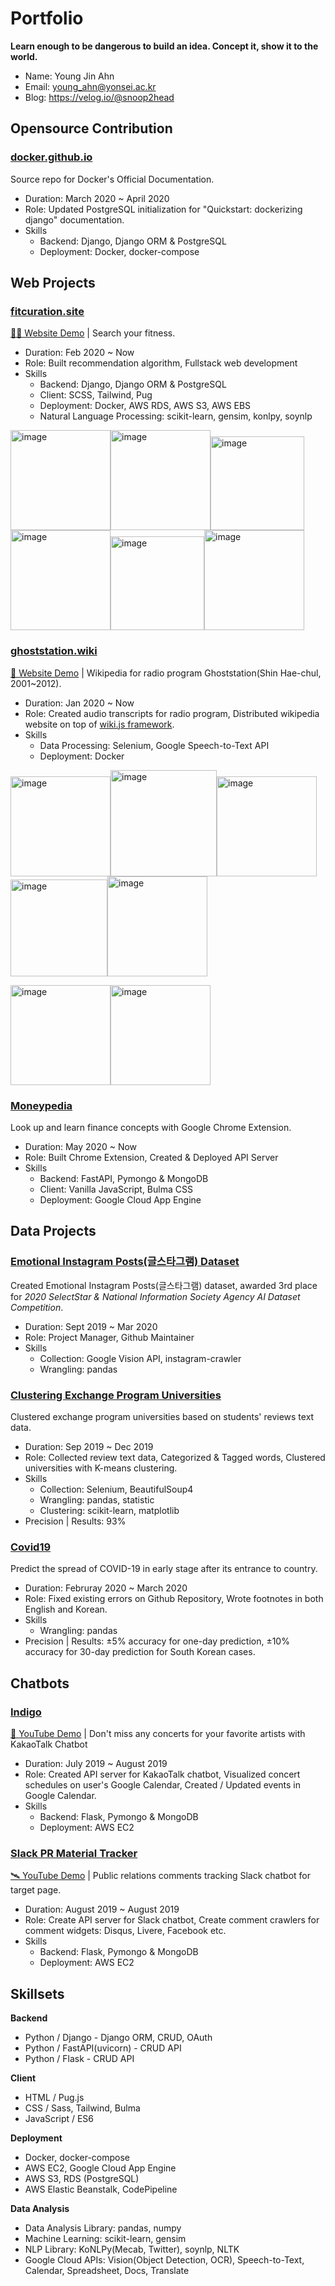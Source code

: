 # Portfolio

**Learn enough to be dangerous to build an idea. Concept it, show it to the world.**

* Name: Young Jin Ahn
* Email: young_ahn@yonsei.ac.kr
* Blog: https://velog.io/@snoop2head

## Opensource Contribution

### [docker.github.io](https://github.com/docker/docker.github.io)

Source repo for Docker's Official Documentation.

* Duration: March 2020 ~ April 2020
* Role: Updated PostgreSQL initialization for "Quickstart: dockerizing django" documentation.
* Skills
  * Backend: Django, Django ORM & PostgreSQL
  * Deployment: Docker, docker-compose

## Web Projects

### [fitcuration.site](https://github.com/fitcuration)

[🏋️‍♂️ Website Demo](http://fitcuration.site/) | Search your fitness.

* Duration: Feb 2020 ~ Now
* Role: Built recommendation algorithm, Fullstack web development
* Skills
  * Backend: Django, Django ORM & PostgreSQL
  * Client: SCSS, Tailwind, Pug
  * Deployment: Docker, AWS RDS, AWS S3, AWS EBS
  * Natural Language Processing: scikit-learn, gensim, konlpy, soynlp

<img width="160" alt="image" src="./images/fit_1_home_1.jpg"><img width="160" alt="image" src="./images/fit_2_search_1.jpg"><img width="150" alt="image" src="./images/fit_3_exercise_specific.jpg"><img width="160" alt="image" src="./images/fit_5_category.jpg"><img width="150" alt="image" src="./images/fit_5_category_2.jpg"><img width="160" alt="image" src="./images/fit_4_user.jpg">

### [ghoststation.wiki](https://github.com/ghoststation)

[👻 Website Demo](http://ec2-54-180-118-197.ap-northeast-2.compute.amazonaws.com/ko/home) | Wikipedia for radio program Ghoststation(Shin Hae-chul,  2001~2012).

* Duration: Jan 2020 ~ Now
* Role: Created audio transcripts for radio program, Distributed wikipedia website on top of [wiki.js framework](https://github.com/Requarks/wiki).
* Skills
  * Data Processing: Selenium, Google Speech-to-Text API
  * Deployment: Docker

<img width="160" alt="image" src="./images/ghost_1_1home.jpg"><img width="170" alt="image" src="./images/ghost_1_edit.jpg"><img width="160" alt="image" src="./images/ghost2-queries.jpg"><img width="155" alt="image" src="./images/ghost2-transcript_page.jpg"><img width="160" alt="image" src="./images/ghost6_comments.jpg">

<img width="160" alt="image" src="./images/ghost3_login.jpg"><img width="160" alt="image" src="./images/ghost4_personal_page.jpg">

### [Moneypedia](https://github.com/Moneypedia/finance-extension)

Look up and learn finance concepts with Google Chrome Extension.

* Duration: May 2020 ~ Now
* Role: Built Chrome Extension, Created & Deployed API Server
* Skills
  * Backend: FastAPI, Pymongo & MongoDB
  * Client: Vanilla JavaScript, Bulma CSS
  * Deployment: Google Cloud App Engine

## Data Projects

### [Emotional Instagram Posts(글스타그램) Dataset](https://github.com/Keracorn/geulstagram)

Created Emotional Instagram Posts(글스타그램) dataset, awarded 3rd place for *2020 SelectStar & National Information Society Agency AI Dataset Competition*.

* Duration: Sept 2019 ~ Mar 2020
* Role: Project Manager, Github Maintainer
* Skills
  * Collection: Google Vision API, instagram-crawler
  * Wrangling: pandas

### [Clustering Exchange Program Universities](https://github.com/snoop2head/OIA_Text_Wrangling/blob/master/안영진_2015190122_정보처리연습_최종보고서.pdf)

Clustered exchange program universities based on students' reviews text data.

* Duration: Sep 2019  ~ Dec 2019
* Role: Collected review text data, Categorized & Tagged words, Clustered universities with K-means clustering.
* Skills
  * Collection: Selenium, BeautifulSoup4
  * Wrangling: pandas, statistic
  * Clustering: scikit-learn, matplotlib
* Precision | Results: 93%

###  [Covid19](https://github.com/Rank23/COVID19)

Predict the spread of COVID-19 in early stage after its entrance to country.

* Duration: Februray 2020 ~ March 2020
* Role: Fixed existing errors on Github Repository, Wrote footnotes in both English and Korean.
* Skills
  * Wrangling: pandas
* Precision | Results: ±5% accuracy for one-day prediction, ±10% accuracy for 30-day prediction for South Korean cases.

## Chatbots

### [Indigo](https://github.com/snoop2head/indigo)

[🎹 YouTube Demo](https://www.youtube.com/watch?v=uIOWqumaOD4) | Don't miss any concerts for your favorite artists with KakaoTalk Chatbot

* Duration: July 2019 ~ August 2019
* Role: Created API server for KakaoTalk chatbot, Visualized concert schedules on user's Google Calendar, Created / Updated events in Google Calendar.
* Skills
  * Backend: Flask, Pymongo & MongoDB
  * Deployment: AWS EC2

### [Slack PR Material Tracker](https://github.com/snoop2head/comments_tracker)

[🛰 YouTube Demo](https://youtu.be/15vnPbewoLw) | Public relations comments tracking Slack chatbot for target page.

* Duration: August 2019 ~ August 2019
* Role: Create API server for Slack chatbot, Create comment crawlers for comment widgets: Disqus, Livere, Facebook etc.
* Skills
  * Backend: Flask, Pymongo & MongoDB
  * Deployment: AWS EC2

## Skillsets

**Backend**

* Python / Django - Django ORM, CRUD, OAuth
* Python / FastAPI(uvicorn) - CRUD API
* Python / Flask - CRUD API

**Client**

* HTML / Pug.js
* CSS / Sass, Tailwind, Bulma
* JavaScript / ES6

**Deployment**

* Docker, docker-compose
* AWS EC2, Google Cloud App Engine
* AWS S3, RDS (PostgreSQL)
* AWS Elastic Beanstalk, CodePipeline

**Data Analysis**

* Data Analysis Library: pandas, numpy
* Machine Learning: scikit-learn, gensim
* NLP Library: KoNLPy(Mecab, Twitter), soynlp, NLTK
* Google Cloud APIs: Vision(Object Detection, OCR), Speech-to-Text, Calendar, Spreadsheet, Docs, Translate